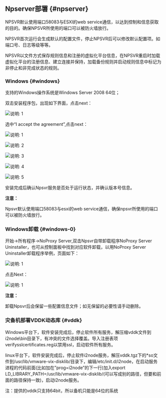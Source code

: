 ## Npserver部署 {#npserver}

NPSVR默认使用端口58083与ESXI的web service通信，以达到控制和信息获取的目的。确保NPSVR所使用的端口可以被防火墙放行。

NPSVR首次运行会生成默认的配置文件，停止NPSVR后可以修改默认配置项。如端口号、日志等级等等。

NPSVR以文件方式保存规则信息和注册的虚拟化平台信息，在NPSVR重启时加载虚拟化平台的注册信息、建立连接并保持，加载备份规则并启动规则信息中标记为非停止和非完成状态的规则。

### Windows {#windows}

支持的Windows操作系统是Windows Server 2008 64位；

双击安装程序包，出现如下界面，点击next：

![说明: 1](/assets/V6.035037.png)

选中“I accept the agreement”,点击next：

![说明: 1](/assets/V6.035076.png)

![说明: 2](/assets/V6.035079.png)

![说明: 3](/assets/V6.035080.png)

![说明: 4](/assets/V6.035082.png)

![说明: 5](/assets/V6.035085.png)

安装完成后确认Npsvr服务是否处于运行状态，并确认版本号信息。

**注意：**

Npsvr默认使用端口58083与esxi的web service通信，确保npsvr所使用的端口可以被防火墙放行。

### Windows卸载 {#windows-0}

开始-&gt;所有程序-&gt;NoProxy Server,双击Npsvr自带卸载程序NoProxy Server Uninstaller，也可从控制面板中找到对应软件卸载，以用NoProxy Server Uninstaller卸载程序举例，页面如下：

![说明: 1](/assets/V6.035317.png)

点击Next：

![说明: 1](/assets/V6.035327.png)

**注意：**

卸载Npsvr后会保留一些配置信息文件；如无保留的必要性请手动删除。

### 灾备机部署VDDK动态库 {#vddk}

Windows平台下，软件安装完成后，停止软件所有服务，解压缩vddk文件到i2node\bin目录下，有冲突的文件选择覆盖。导入注册表项verifysslcertificates.reg以禁用ssl，启动软件所有服务。

linux平台下，软件安装完成后，停止软件i2node服务，解压vddk.tgz下的\*so文件到/usr/lib/vmware-vix-disklib/目录下，编辑/etc/init.d/i2node，在启动服务进程的代码前面\(比如加在”prog=i2node”的下一行\)加入export LD\_LIBRARY\_PATH=/usr/lib/vmware-vix-disklib/\(可以写成别的路径，但要和前面的路径保持一致\)，启动i2node服务。

注：提供的vddk只支持64bit，所以备机只能是64位的系统

